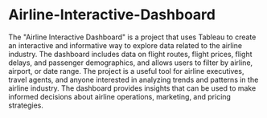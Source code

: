 # Airline-Interactive-Dashboard
The "Airline Interactive Dashboard" is a project that uses Tableau to create an interactive and informative way to explore data related to the airline industry. The dashboard includes data on flight routes, flight prices, flight delays, and passenger demographics, and allows users to filter by airline, airport, or date range. The project is a useful tool for airline executives, travel agents, and anyone interested in analyzing trends and patterns in the airline industry. The dashboard provides insights that can be used to make informed decisions about airline operations, marketing, and pricing strategies.
